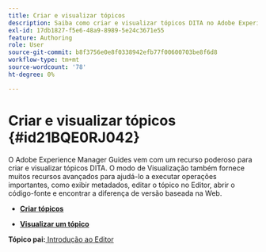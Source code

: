 ```yaml
---
title: Criar e visualizar tópicos
description: Saiba como criar e visualizar tópicos DITA no Adobe Experience Manager Guides.
exl-id: 17db1827-f5e6-48a9-8989-5e24c3671e55
feature: Authoring
role: User
source-git-commit: b8f3756e0e8f0338942efb77f00600703be8f6d8
workflow-type: tm+mt
source-wordcount: '78'
ht-degree: 0%

---
```


# Criar e visualizar tópicos {#id21BQE0RJ042}

O Adobe Experience Manager Guides vem com um recurso poderoso para criar e visualizar tópicos DITA. O modo de Visualização também fornece muitos recursos avançados para ajudá-lo a executar operações importantes, como exibir metadados, editar o tópico no Editor, abrir o código-fonte e encontrar a diferença de versão baseada na Web.

- **[Criar tópicos](web-editor-create-topics.md)**

- **[Visualizar um tópico](web-editor-preview-topics.md)**


**Tópico pai:**&#x200B;[ Introdução ao Editor](web-editor.md)
